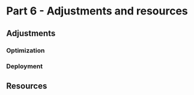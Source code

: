 # Part 6 - Adjustments and resources

<!-- toc -->
## Adjustments

### Optimization

### Deployment

## Resources
